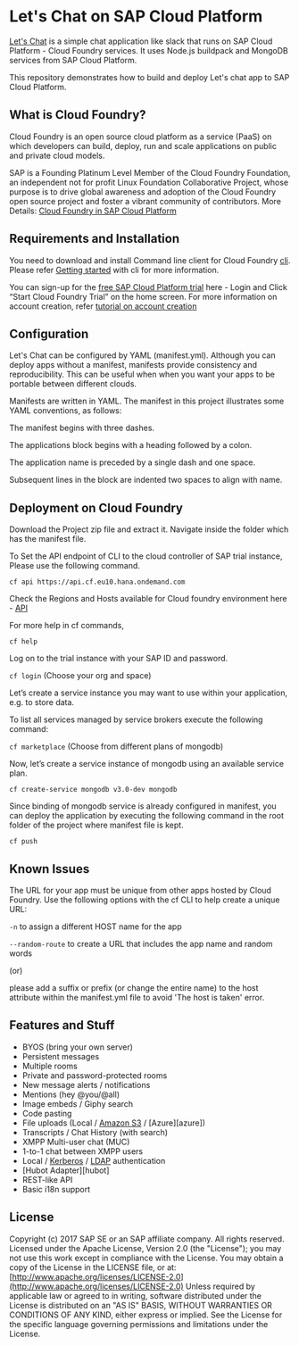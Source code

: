 # Let's Chat on SAP Cloud Platform

[Let's Chat][Let's Chat] is a simple chat application like slack that runs on SAP Cloud Platform - Cloud Foundry services. It uses Node.js buildpack and MongoDB services from SAP Cloud Platform.

This repository demonstrates how to build and deploy Let's chat app to SAP Cloud Platform.

## What is Cloud Foundry?

Cloud Foundry is an open source cloud platform as a service (PaaS) on which developers can build, deploy, run and scale applications on public and private cloud models. 

SAP is a Founding Platinum Level Member of the Cloud Foundry Foundation, an independent not for profit Linux Foundation Collaborative Project, whose purpose is to drive global awareness and adoption of the Cloud Foundry open source project and foster a vibrant community of contributors. More Details: [Cloud Foundry in SAP Cloud Platform][CFSAP] 

## Requirements and Installation

You need to download and install Command line client for Cloud Foundry [cli][cli]. 
Please refer [Getting started][GS] with cli for more information.

You can sign-up for the [free SAP Cloud Platform trial][SAPCP] here - Login and Click “Start Cloud Foundry Trial” on the home screen. For more information on account creation, refer [tutorial on account creation][tutorial]

## Configuration

Let's Chat can be configured by YAML (manifest.yml). Although you can deploy apps without a manifest, manifests provide consistency and reproducibility. This can be useful when when you want your apps to be portable between different clouds.

Manifests are written in YAML. The manifest in this project illustrates some YAML conventions, as follows:

The manifest begins with three dashes.

The applications block begins with a heading followed by a colon.

The application name is preceded by a single dash and one space.

Subsequent lines in the block are indented two spaces to align with name.

## Deployment on Cloud Foundry

Download the Project zip file and extract it. Navigate inside the folder which has the manifest file.

To Set the API endpoint of CLI to the cloud controller of SAP trial instance, Please use the following command.

`cf api https://api.cf.eu10.hana.ondemand.com`

Check the Regions and Hosts available for Cloud foundry environment here - [API][API]

For more help in cf commands,

`cf help `

Log on to the trial instance with your SAP ID and password.

`cf login` (Choose your org and space)

Let’s create a service instance you may want to use within your application, e.g. to store data. 

To list all services managed by service brokers execute the following command:

`cf marketplace` (Choose from different plans of mongodb)

Now, let’s create a service instance of mongodb using an available service plan.

`cf create-service mongodb v3.0-dev mongodb`

Since binding of mongodb service is already configured in manifest, you can deploy the application by executing the following command in the root folder of the project where manifest file is kept.

`cf push `

## Known Issues 

The URL for your app must be unique from other apps hosted by Cloud Foundry. Use the following options with the cf CLI to help create a unique URL:

`-n` to assign a different HOST name for the app

`--random-route` to create a URL that includes the app name and random words 

(or)

please add a suffix or prefix (or change the entire name) to the host attribute within the manifest.yml file to avoid 'The host is taken' error. 

## Features and Stuff

* BYOS (bring your own server)
* Persistent messages
* Multiple rooms
* Private and password-protected rooms
* New message alerts / notifications
* Mentions (hey @you/@all)
* Image embeds / Giphy search
* Code pasting
* File uploads (Local / [Amazon S3][s3] / [Azure][azure])
* Transcripts / Chat History (with search)
* XMPP Multi-user chat (MUC)
* 1-to-1 chat between XMPP users
* Local / [Kerberos][kerberos] / [LDAP][ldap] authentication
* [Hubot Adapter][hubot]
* REST-like API
* Basic i18n support

## License

Copyright (c) 2017 SAP SE or an SAP affiliate company. All rights reserved.
Licensed under the Apache License, Version 2.0 (the "License"); you may not use this work except in compliance with the License. You may obtain a copy of the License in the LICENSE file, or at:
[http://www.apache.org/licenses/LICENSE-2.0](http://www.apache.org/licenses/LICENSE-2.0)
Unless required by applicable law or agreed to in writing, software distributed under the License is distributed on an "AS IS" BASIS, WITHOUT WARRANTIES OR CONDITIONS OF ANY KIND, either express or implied. See the License for the specific language governing permissions and limitations under the License.

[license]: https://github.com/sdelements/lets-chat/blob/master/LICENSE
[ldap]: https://github.com/sdelements/lets-chat-ldap
[kerberos]: https://github.com/sdelements/lets-chat-kerberos
[s3]: https://github.com/sdelements/lets-chat-s3
[seccom]: http://securitycompass.com/
[Let's Chat]: http://sdelements.github.io/lets-chat/
[cli]: https://github.com/cloudfoundry/cli/releases
[SAPCP]: https://account.hanatrial.ondemand.com
[API]: https://help.sap.com/viewer/65de2977205c403bbc107264b8eccf4b/Cloud/en-US/350356d1dc314d3199dca15bd2ab9b0e.html
[tutorial]: https://www.sap.com/developer/tutorials/hcp-cf-getting-started.html
[CFSAP]: https://cloudplatform.sap.com/capabilities/runtimes-containers/cloud-foundry.html 
[GS]: https://docs.cloudfoundry.org/cf-cli/getting-started.html
